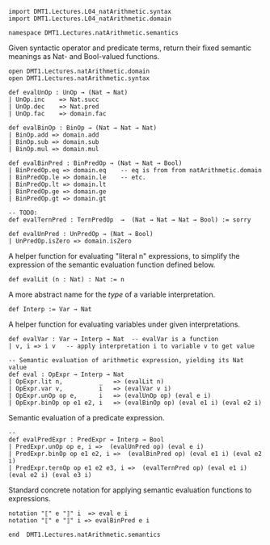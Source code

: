 ```lean
import DMT1.Lectures.L04_natArithmetic.syntax
import DMT1.Lectures.L04_natArithmetic.domain

namespace DMT1.Lectures.natArithmetic.semantics
```

Given syntactic operator and predicate terms, return
their fixed semantic meanings as Nat- and Bool-valued
functions.

<!-- toc -->

```lean
open DMT1.Lectures.natArithmetic.domain
open DMT1.Lectures.natArithmetic.syntax

def evalUnOp : UnOp → (Nat → Nat)
| UnOp.inc    => Nat.succ
| UnOp.dec    => Nat.pred
| UnOp.fac    => domain.fac

def evalBinOp : BinOp → (Nat → Nat → Nat)
| BinOp.add => domain.add
| BinOp.sub => domain.sub
| BinOp.mul => domain.mul

def evalBinPred : BinPredOp → (Nat → Nat → Bool)
| BinPredOp.eq => domain.eq    -- eq is from from natArithmetic.domain
| BinPredOp.le => domain.le    -- etc.
| BinPredOp.lt => domain.lt
| BinPredOp.ge => domain.ge
| BinPredOp.gt => domain.gt

-- TODO:
def evalTernPred : TernPredOp  →  (Nat → Nat → Nat → Bool) := sorry

def evalUnPred : UnPredOp → (Nat → Bool)
| UnPredOp.isZero => domain.isZero
```

A helper function for evaluating "literal n"
expressions, to simplify the expression of
the semantic evaluation function defined
below.
```lean
def evalLit (n : Nat) : Nat := n
```

A more abstract name for the *type* of a
variable interpretation.
```lean
def Interp := Var → Nat
```

A helper function for evaluating variables
under given interpretations.
```lean
def evalVar : Var → Interp → Nat  -- evalVar is a function
| v, i => i v   -- apply interpretation i to variable v to get value

-- Semantic evaluation of arithmetic expression, yielding its Nat value
def eval : OpExpr → Interp → Nat
| OpExpr.lit n,          _   => (evalLit n)
| OpExpr.var v,          i   => (evalVar v i)
| OpExpr.unOp op e,      i   => (evalUnOp op) (eval e i)
| OpExpr.binOp op e1 e2, i   => (evalBinOp op) (eval e1 i) (eval e2 i)
```

Semantic evaluation of a predicate expression.
```lean
--
def evalPredExpr : PredExpr → Interp → Bool
| PredExpr.unOp op e, i =>  (evalUnPred op) (eval e i)
| PredExpr.binOp op e1 e2, i =>  (evalBinPred op) (eval e1 i) (eval e2 i)
| PredExpr.ternOp op e1 e2 e3, i =>  (evalTernPred op) (eval e1 i) (eval e2 i) (eval e3 i)
```

Standard concrete notation for applying semantic
evaluation functions to expressions.
```lean
notation "⟦" e "⟧" i  => eval e i
notation "⟦" e "⟧" i => evalBinPred e i

end  DMT1.Lectures.natArithmetic.semantics
```
